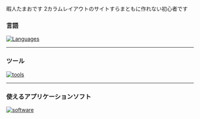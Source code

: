 暇人たまおです
2カラムレイアウトのサイトすらまともに作れない初心者です
### 言語
[![Languages](https://skillicons.dev/icons?i=html,css,sass,js)](https://skillicons.dev)
***
### ツール
[![tools](https://skillicons.dev/icons?i=vscode)](https://skillicons.dev)
***
### 使えるアプリケーションソフト
[![software](https://skillicons.dev/icons?i=blender,figma)](https://skillicons.dev)
